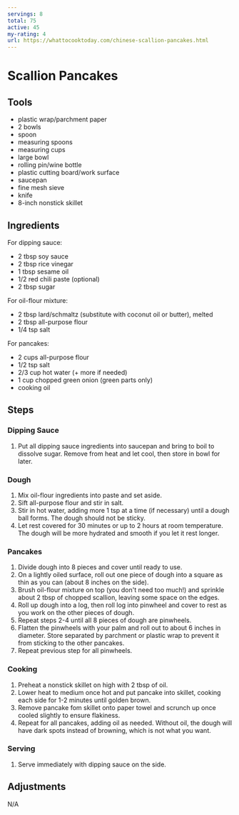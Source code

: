 ```yaml
---
servings: 8
total: 75
active: 45
my-rating: 4
url: https://whattocooktoday.com/chinese-scallion-pancakes.html
---
```


# Scallion Pancakes

## Tools

* plastic wrap/parchment paper
* 2 bowls
* spoon
* measuring spoons
* measuring cups
* large bowl
* rolling pin/wine bottle
* plastic cutting board/work surface
* saucepan
* fine mesh sieve
* knife
* 8-inch nonstick skillet

## Ingredients

For dipping sauce:

* 2 tbsp soy sauce
* 2 tbsp rice vinegar
* 1 tbsp sesame oil
* 1/2 red chili paste (optional)
* 2 tbsp sugar

For oil-flour mixture:

* 2 tbsp lard/schmaltz (substitute with coconut oil or butter), melted
* 2 tbsp all-purpose flour
* 1/4 tsp salt

For pancakes:

* 2 cups all-purpose flour
* 1/2 tsp salt
* 2/3 cup hot water (+ more if needed)
* 1 cup chopped green onion (green parts only)
* cooking oil

## Steps

### Dipping Sauce

1. Put all dipping sauce ingredients into saucepan and bring to boil to dissolve sugar. Remove from heat and let cool, then store in bowl for later.

### Dough

1. Mix oil-flour ingredients into paste and set aside.
1. Sift all-purpose flour and stir in salt.
1. Stir in hot water, adding more 1 tsp at a time (if necessary) until a dough ball forms. The dough should not be sticky.
1. Let rest covered for 30 minutes or up to 2 hours at room temperature. The dough will be more hydrated and smooth if you let it rest longer.

### Pancakes

1. Divide dough into 8 pieces and cover until ready to use.
1. On a lightly oiled surface, roll out one piece of dough into a square as thin as you can (about 8 inches on the side).
1. Brush oil-flour mixture on top (you don't need too much!) and sprinkle about 2 tbsp of chopped scallion, leaving some space on the edges.
1. Roll up dough into a log, then roll log into pinwheel and cover to rest as you work on the other pieces of dough.
1. Repeat steps 2-4 until all 8 pieces of dough are pinwheels.
1. Flatten the pinwheels with your palm and roll out to about 6 inches in diameter. Store separated by parchment or plastic wrap to prevent it from sticking to the other pancakes.
1. Repeat previous step for all pinwheels.

### Cooking

1. Preheat a nonstick skillet on high with 2 tbsp of oil.
1. Lower heat to medium once hot and put pancake into skillet, cooking each side for 1-2 minutes until golden brown.
1. Remove pancake fom skillet onto paper towel and scrunch up once cooled slightly to ensure flakiness.
1. Repeat for all pancakes, adding oil as needed. Without oil, the dough will have dark spots instead of browning, which is not what you want.

### Serving

1. Serve immediately with dipping sauce on the side.

## Adjustments

N/A
